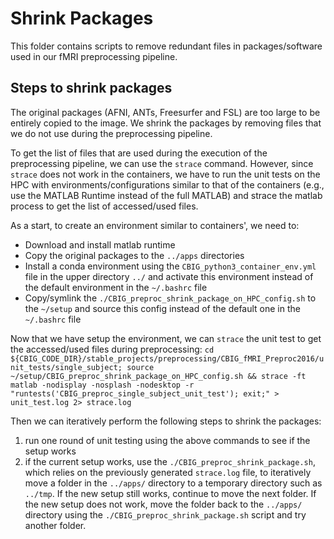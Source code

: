 # Shrink Packages

This folder contains scripts to remove redundant files in packages/software used in our fMRI preprocessing pipeline.

## Steps to shrink packages

The original packages (AFNI, ANTs, Freesurfer and FSL) are too large to be entirely copied to the image. We shrink the packages by removing files that we do not use during the preprocessing pipeline.

To get the list of files that are used during the execution of the preprocessing pipeline, we can use the `strace` command. However, since `strace` does not work in the containers, we have to run the unit tests on the HPC with environments/configurations similar to that of the containers (e.g., use the MATLAB Runtime instead of the full MATLAB) and strace the matlab process to get the list of accessed/used files.

As a start, to create an environment similar to containers', we need to:
-   Download and install matlab runtime
-   Copy the original packages to the `../apps` directories
-   Install a conda environment using the `CBIG_python3_container_env.yml` file in the upper directory `../` and activate this environment instead of the default environment in the `~/.bashrc` file
-   Copy/symlink the `./CBIG_preproc_shrink_package_on_HPC_config.sh` to the `~/setup` and source this config instead of the default one in the `~/.bashrc` file

Now that we have setup the environment, we can `strace` the unit test to get the accessed/used files during preprocessing: `cd ${CBIG_CODE_DIR}/stable_projects/preprocessing/CBIG_fMRI_Preproc2016/unit_tests/single_subject; source ~/setup/CBIG_preproc_shrink_package_on_HPC_config.sh && strace -ft matlab -nodisplay -nosplash -nodesktop -r "runtests('CBIG_preproc_single_subject_unit_test'); exit;" > unit_test.log 2> strace.log`

Then we can iteratively perform the following steps to shrink the packages:

1.  run one round of unit testing using the above commands to see if the setup works
2.  if the current setup works, use the `./CBIG_preproc_shrink_package.sh`, which relies on the previously generated `strace.log` file, to iteratively move a folder in the `../apps/` directory to a temporary directory such as `../tmp`. If the new setup still works, continue to move the next folder. If the new setup does not work, move the folder back to the `../apps/` directory using the `./CBIG_preproc_shrink_package.sh` script and try another folder.
